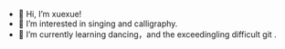 - 👋 Hi, I’m xuexue!
- 👀 I’m interested in singing and calligraphy.
- 🌱 I’m currently learning dancing，and the exceedingling difficult git  .

<!---
chsxue/chsxue is a ✨ special ✨ repository because its `README.md` (this file) appears on your GitHub profile.
You can click the Preview link to take a look at your changes.
--->
